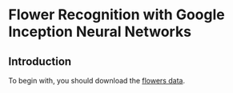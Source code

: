# Flower Recognition with Google Inception Neural Networks
 
## Introduction
To begin with, you should download the [flowers data](http://download.tensorflow.org/example_images/flower_photos.tgz).